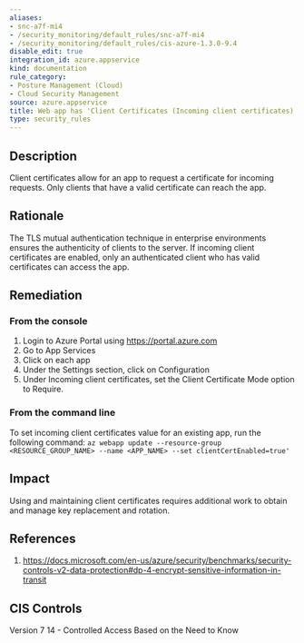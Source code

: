 ```yaml
---
aliases:
- snc-a7f-mi4
- /security_monitoring/default_rules/snc-a7f-mi4
- /security_monitoring/default_rules/cis-azure-1.3.0-9.4
disable_edit: true
integration_id: azure.appservice
kind: documentation
rule_category:
- Posture Management (Cloud)
- Cloud Security Management
source: azure.appservice
title: Web app has 'Client Certificates (Incoming client certificates)' set to 'On'
type: security_rules
---
```


## Description

Client certificates allow for an app to request a certificate for incoming requests. Only clients that have a valid certificate can reach the app.

## Rationale

The TLS mutual authentication technique in enterprise environments ensures the authenticity of clients to the server. If incoming client certificates are enabled, only an authenticated client who has valid certificates can access the app.

## Remediation

### From the console

1. Login to Azure Portal using https://portal.azure.com
2. Go to App Services
3. Click on each app
4. Under the Settings section, click on Configuration
5. Under Incoming client certificates, set the Client Certificate Mode option to Require.


### From the command line

To set incoming client certificates value for an existing app, run the following command: `az webapp update --resource-group <RESOURCE_GROUP_NAME> --name <APP_NAME> --set clientCertEnabled=true'`

## Impact

Using and maintaining client certificates requires additional work to obtain and manage key replacement and rotation.

## References

1. https://docs.microsoft.com/en-us/azure/security/benchmarks/security-controls-v2-data-protection#dp-4-encrypt-sensitive-information-in-transit

## CIS Controls

Version 7 14 - Controlled Access Based on the Need to Know
